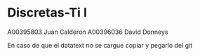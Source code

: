 # Discretas-Ti I
A00395803 Juan Calderon
A00396036 David Donneys

En caso de que el datatext no se cargue copiar y pegarlo del git

